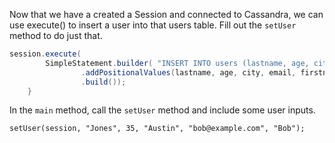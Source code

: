 Now that we have a created a Session and  connected to Cassandra, we can use execute() to insert a user into that users table. Fill out the `setUser` method to do just that.

```java
session.execute(
        SimpleStatement.builder( "INSERT INTO users (lastname, age, city, email, firstname) VALUES (?,?,?,?,?)")
                .addPositionalValues(lastname, age, city, email, firstname)
                .build());
    }
```

In the `main` method, call the `setUser` method and include some user inputs.

`setUser(session, "Jones", 35, "Austin", "bob@example.com", "Bob");`
